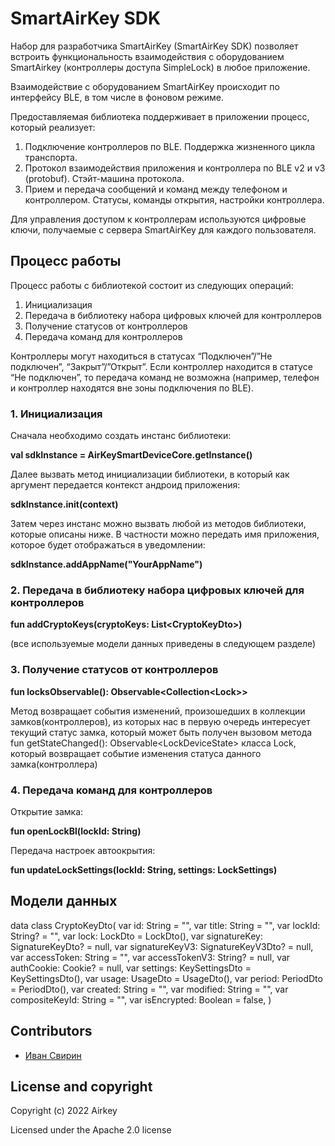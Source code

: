# SmartAirKey SDK

Набор для разработчика SmartAirKey (SmartAirKey SDK) позволяет встроить функциональность взаимодействия с оборудованием SmartAirkey (контроллеры доступа SimpleLock)  в любое приложение.

Взаимодействие с оборудованием SmartAirKey происходит по интерфейсу BLE, в том числе в фоновом режиме.

Предоставляемая библиотека поддерживает в приложении процесс, который реализует:
1. Подключение контроллеров по BLЕ. Поддержка жизненного цикла транспорта.
2. Протокол взаимодействия приложения и контроллера по BLE v2 и v3 (protobuf). Стэйт-машина протокола.
3. Прием и передача сообщений и команд между телефоном и контроллером. Статусы, команды открытия, настройки контроллера.

Для управления доступом к контроллерам используются цифровые ключи, получаемые с сервера SmartAirKey для каждого пользователя.


## Процесс работы

Процесс работы с библиотекой состоит из следующих операций:
1. Инициализация 
2. Передача в библиотеку набора цифровых ключей для контроллеров
3. Получение статусов от контроллеров
4. Передача команд для контроллеров

Контроллеры могут находиться в статусах “Подключен”/”Не подключен”, “Закрыт”/”Открыт”. Если контроллер находится в статусе “Не подключен”, то передача команд не возможна (например, телефон и контроллер находятся вне зоны подключения по BLE).

### 1. Инициализация

Сначала необходимо создать инстанс библиотеки:  

**val sdkInstance = AirKeySmartDeviceCore.getInstance()**

Далее вызвать метод инициализации библиотеки, в который как аргумент передается контекст андроид приложения:  

**sdkInstance.init(context)**

Затем через инстанс можно вызвать любой из методов библиотеки, которые описаны ниже. В частности можно передать
имя приложения, которое будет отображаться в уведомлении:  

**sdkInstance.addAppName("YourAppName")**

### 2. Передача в библиотеку набора цифровых ключей для контроллеров

**fun addCryptoKeys(cryptoKeys: List\<CryptoKeyDto>)**

(все используемые модели данных приведены в следующем разделе)

### 3. Получение статусов от контроллеров

**fun locksObservable(): Observable\<Collection\<Lock>>**

Метод возвращает события изменений, произошедших в коллекции замков(контроллеров), из которых нас в первую очередь интересует текущий
статус замка, который может быть получен вызовом метода fun getStateChanged(): Observable\<LockDeviceState> класса Lock, который возвращает
событие изменения статуса данного замка(контроллера)
    
### 4. Передача команд для контроллеров

Открытие замка:
    
**fun openLockBl(lockId: String)**

Передача настроек автоокрытия:
    
**fun updateLockSettings(lockId: String, settings: LockSettings)**


## Модели данных

data class CryptoKeyDto(
    var id: String = "",
    var title: String = "",
    var lockId: String? = "",
    var lock: LockDto = LockDto(),
    var signatureKey: SignatureKeyDto? = null,
    var signatureKeyV3: SignatureKeyV3Dto? = null,
    var accessToken: String = "",
    var accessTokenV3: String? = null,
    var authCookie: Cookie? = null,
    var settings: KeySettingsDto = KeySettingsDto(),
    var usage: UsageDto = UsageDto(),
    var period: PeriodDto = PeriodDto(),
    var created: String = "",
    var modified: String = "",
    var compositeKeyId: String = "",
    var isEncrypted: Boolean = false,
)

## Contributors

- [Иван Свирин](https://github.com/ivansvirin)


## License and copyright
Copyright (c) 2022 Airkey

Licensed under the Apache 2.0 license
